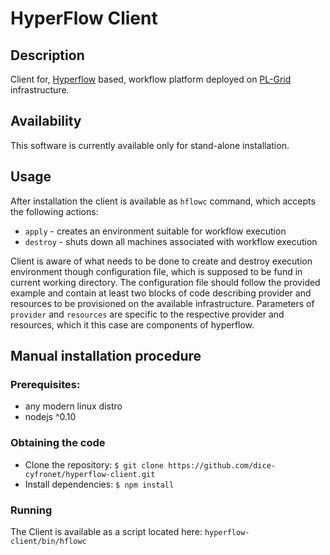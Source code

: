 # HyperFlow Client

## Description

Client for, [Hyperflow](http://github.com/dice-cyfronet/hyperflow) based, workflow platform deployed on [PL-Grid](http://plgrid.pl) infrastructure.

## Availability

This software is currently available only for stand-alone installation.

## Usage

After installation the client is available as `hflowc` command, which accepts the following actions:

 * `apply` - creates an environment suitable for workflow execution
 * `destroy` - shuts down all machines associated with workflow execution

 Client is aware of what needs to be done to create and destroy execution environment though configuration file,
 which is supposed to be fund in current working directory. The configuration file should follow the provided example
 and contain at least two blocks of code describing provider and resources to be provisioned on the available infrastructure.
 Parameters of `provider` and `resources` are specific to the respective provider and resources, which it this case are
 components of hyperflow.

## Manual installation procedure

### Prerequisites:

 * any modern linux distro
 * nodejs ^0.10
 
### Obtaining the code

 * Clone the repository: `$ git clone https://github.com/dice-cyfronet/hyperflow-client.git`
 * Install dependencies: `$ npm install`

### Running

The Client is available as a script located here: `hyperflow-client/bin/hflowc`
